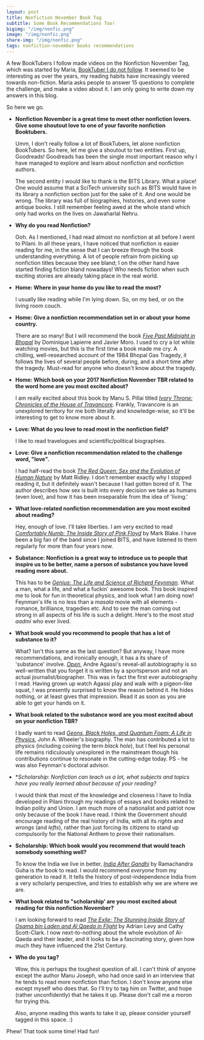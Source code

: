 ```yaml
---
layout: post
title: Nonfiction November Book Tag
subtitle: Some Book Recommendations Too!
bigimg: "/img/nonfic.png"
image: "/img/nonfic.png"
share-img: "/img/nonfic.png"
tags: nonfiction-november books recommendations
---
```


A few BookTubers I follow made videos on the Nonfiction November Tag, which was started by Maria, [BookTuber I do not follow](https://www.youtube.com/watch?v=vHUIaW3aLgY). It seemed to be interesting as over the years, my reading habits have increasingly veered towards non-fiction. Maria asks people to answer 15 questions to complete the challenge, and make a video about it. I am only going to write down my answers in this blog.

So here we go.

* **Nonfiction November is a great time to meet other nonfiction lovers.  Give some shoutout love to one of your favorite nonfiction Booktubers.**
	
	Umm, I don't really follow a lot of BookTubers, let alone nonfiction BookTubers. So here, let me give a shoutout to two entities. First up, Goodreads! Goodreads has been the single most important reason why I have managed to explore and learn about nonfiction and nonfiction authors.

	The second entity I would like to thank is the BITS Library. What a place! One would assume that a SciTech university such as BITS would have in its library a nonfiction section just for the sake of it. And one would be wrong. The library was full of biographies, histories, and even some antique books. I still remember feeling awed at the whole stand which only had works on the lives on Jawaharlal Nehru.

* **Why do you read Nonfiction?**

	Ooh. As I mentioned, I had read almost no nonfiction at all before I went to Pilani. In all these years, I have noticed that nonfiction is easier reading for me, in the sense that I can breeze through the book understanding everything. A lot of people refrain from picking up nonfiction titles because they see bland; I on the other hand have started finding fiction bland nowadays! Who needs fiction when such exciting stories are already taking place in the real world.

* **Home: Where in your home do you like to read the most?**

	I usually like reading while I'm lying down. So, on my bed, or on the living room couch.

* **Home: Give a nonfiction recommendation set in or about your home country.**
	
	There are so many! But I will recommend the book [_Five Past Midnight in Bhopal_](https://www.goodreads.com/book/show/183715.Five_Past_Midnight_in_Bhopal) by Dominique Lapierre and Javier Moro. I used to cry a lot while watching movies, but this is the first time a book made me cry. A chilling, well-researched account of the 1984 Bhopal Gas Tragedy, it follows the lives of several people before, during, and a short time after the tragedy. Must-read for anyone who doesn't know about the tragedy.

* **Home: Which book on your 2017 Nonfiction November TBR related to the word home are you most excited about?**
	
	I am really excited about this book by Manu S. Pillai titled [_Ivory Throne: Chronicles of the House of Travancore_](https://www.goodreads.com/book/show/28264135-ivory-throne?ac=1&from_search=true). Frankly, Travancore is an unexplored territory for me both literally and knowledge-wise, so it'll be interesting to get to know more about it.

* **Love: What do you love to read most in the nonfiction field?**

	I like to read travelogues and scientific/political biographies.

* **Love: Give a nonfiction recommendation related to the challenge word, "love".**

	I had half-read the book [_The Red Queen: Sex and the Evolution of Human Nature_](https://www.goodreads.com/book/show/16176.The_Red_Queen?ac=1&from_search=true) by Matt Ridley. I don't remember exactly why I stopped reading it, but it definitely wasn't because I had gotten bored of it. The author describes how sex is built into every decision we take as humans (even love), and how it has been inseparable from the idea of 'living.'

* **What love-related nonfiction recommendation are you most excited about reading?**

	Hey, enough of love. I'll take liberties. I am very excited to read [_Comfortably Numb: The Inside Story of Pink Floyd_](https://www.goodreads.com/book/show/1962086.Comfortably_Numb?ac=1&from_search=true) by Mark Blake. I have been a big fan of the band since I joined BITS, and have listened to them regularly for more than four years now.

* **Substance: Nonfiction is a great way to introduce us to people that inspire us to be better, name a person of substance you have loved reading more about.**

	This has to be [_Genius: The Life and Science of Richard Feynman_](https://www.goodreads.com/book/show/98685.Genius?ac=1&from_search=true). What a man, what a life, and what a fuckin' awesome book. This book inspired me to look for fun in theoretical physics, and look what I am doing now! Feynman's life is no less than a _masala_ movie with all elements - romance, brilliance, tragedies etc. And to see the man coming out strong in all aspects of his life is such a delight. Here's to the most _stud aadmi_ who ever lived.

* **What book would you recommend to people that has a lot of substance to it?**

	What? Isn't this same as the last question? But anyway, I have more recommendations, and ironically enough, it has a its share of 'substance' involve. [_Open_](https://www.goodreads.com/book/show/6480781-open), Andre Agassi's reveal-all autobiography is so well-written that you forget it is written by a sportsperson and not an actual journalist/biographer. This was in fact the first ever autobiography I read. Having grown up watch Agassi play and walk with a pigeon-like squat, I was presently surprised to know the reason behind it. He hides nothing, or at least gives that impression. Read it as soon as you are able to get your hands on it.

* **What book related to the substance word are you most excited about on your nonfiction TBR?**

	I badly want to read [_Geons, Black Holes, and Quantum Foam: A Life in Physics_](https://www.goodreads.com/book/show/636449.Geons_Black_Holes_and_Quantum_Foam), John A. Wheeler's biography. The man has contributed a lot to physics (including coining the term _black hole_), but I feel his personal life remains ridiculously unexplored in the mainstream though his contributions continue to resonate in the cutting-edge today. PS - he was also Feynman's doctoral advisor.

* **Scholarship: Nonfiction can teach us a lot, what subjects and topics have you really learned about because of your reading?*

	I would think that most of the knowledge and closeness I have to India developed in Pilani through my readings of essays and books related to Indian polity and Union. I am much more of a nationalist and patriot now only because of the book I have read. I think the Government should encourage reading of the real history of India, with all its _rights_ and _wrongs_ (and _lefts_), rather than just forcing its citizens to stand up compulsorily for the National Anthem to prove their nationalism.

* **Scholarship: Which book would you recommend that would teach somebody something well?**

	To know the India we live in better, [_India After Gandhi_](https://www.goodreads.com/book/show/356824.India_After_Gandhi?ac=1&from_search=true) by Ramachandra Guha is _the_ book to read. I would recommend _everyone_ from my generation to read it. It tells the history of post-independence India from a very scholarly perspective, and tries to establish why we are where we are.

* **What book related to "scholarship' are you most excited about reading for this nonfiction November?**

	I am looking forward to read [_The Exile: The Stunning Inside Story of Osama bin Laden and Al Qaeda in Flight_](https://www.goodreads.com/book/show/31937483-the-exile) by Adrian Levy and Cathy Scott-Clark. I now next-to-nothing about the whole evolution of Al-Qaeda and their leader, and it looks to be a fascinating story, given how much they have influenced the 21st Century.

* **Who do you tag?**

	Wow, this is perhaps the toughest question of all. I can't think of anyone except the author Manu Joseph, who had once said in an interview that he tends to read more nonfiction than fiction. I don't know anyone else except myself who does that. So I'll try to tag him on Twitter, and hope (rather unconfidently) that he takes it up. Please don't call me a moron for trying this.

	Also, anyone reading this wants to take it up, please consider yourself tagged in this space. :)

Phew! That took some time! Had fun!
